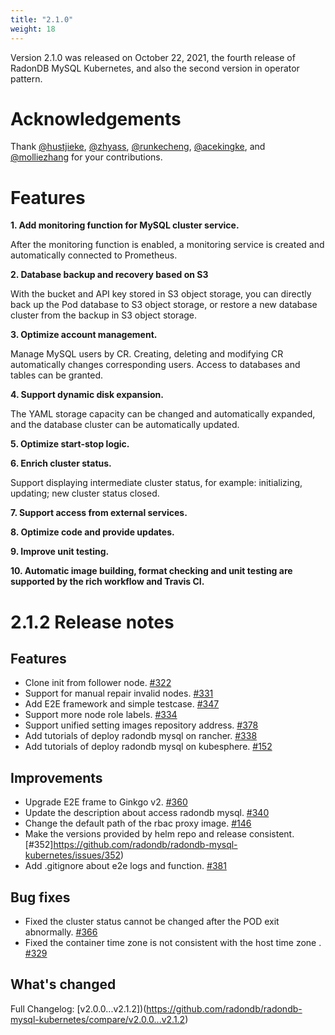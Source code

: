 ```yaml
---
title: "2.1.0"
weight: 18
---
```

Version 2.1.0 was released on October 22, 2021, the fourth release of RadonDB MySQL Kubernetes, and also the second version in operator pattern.

# **Acknowledgements**

Thank [@hustjieke](https://github.com/hustjieke), [@zhyass](https://github.com/zhyass), [@runkecheng](https://github.com/runkecheng), [@acekingke](https://github.com/acekingke), and [@molliezhang](https://github.com/molliezhang) for your contributions.

# **Features**

**1. Add monitoring function for MySQL cluster service.**

After the monitoring function is enabled, a monitoring service is created and automatically connected to Prometheus.

**2. Database backup and recovery based on S3**

With the bucket and API key stored in S3 object storage, you can directly back up the Pod database to S3 object storage, or restore a new database cluster from the backup in S3 object storage.

**3. Optimize account management.**

Manage MySQL users by CR. Creating, deleting and modifying CR automatically changes corresponding users. Access to databases and tables can be granted.

**4. Support dynamic disk expansion.**

The YAML storage capacity can be changed and automatically expanded, and the database cluster can be automatically updated.

**5. Optimize start-stop logic.**

**6. Enrich cluster status.**

Support displaying intermediate cluster status, for example: initializing, updating; new cluster status closed.

**7. Support access from external services.**

**8. Optimize code and provide updates.**

**9. Improve unit testing.**

**10. Automatic image building, format checking and unit testing are supported by the rich workflow and Travis CI.**


# **2.1.2 Release notes**

## Features
- Clone init from follower node. [#322](https://github.com/radondb/radondb-mysql-kubernetes/issues/322)
- Support for manual repair invalid nodes. [#331](https://github.com/radondb/radondb-mysql-kubernetes/issues/331)
- Add E2E framework and simple testcase. [#347](https://github.com/radondb/radondb-mysql-kubernetes/pull/347)
- Support more node role labels. [#334](https://github.com/radondb/radondb-mysql-kubernetes/pull/334)
- Support unified setting images repository address. [#378](https://github.com/radondb/radondb-mysql-kubernetes/issues/378)
- Add tutorials of deploy radondb mysql on rancher. [#338](https://github.com/radondb/radondb-mysql-kubernetes/issues/338)
- Add tutorials of deploy radondb mysql on kubesphere. [#152](https://github.com/radondb/radondb-mysql-kubernetes/issues/152)

## Improvements
- Upgrade E2E frame to Ginkgo v2. [#360](https://github.com/radondb/radondb-mysql-kubernetes/pull/360)
- Update the description about access radondb mysql. [#340](https://github.com/radondb/radondb-mysql-kubernetes/issues/340)
- Change the default path of the rbac proxy image. [#146](https://github.com/radondb/radondb-mysql-kubernetes/issues/146)
- Make the versions provided by helm repo and release consistent. [#352]https://github.com/radondb/radondb-mysql-kubernetes/issues/352)
- Add .gitignore about e2e logs and function. [#381](https://github.com/radondb/radondb-mysql-kubernetes/pull/381)

## Bug fixes
- Fixed the cluster status cannot be changed after the POD exit abnormally. [#366](https://github.com/radondb/radondb-mysql-kubernetes/pull/366)
- Fixed the container time zone is not consistent with the host time zone . [#329](https://github.com/radondb/radondb-mysql-kubernetes/pull/329)

## What's changed
Full Changelog: [v2.0.0...v2.1.2])(https://github.com/radondb/radondb-mysql-kubernetes/compare/v2.0.0...v2.1.2)